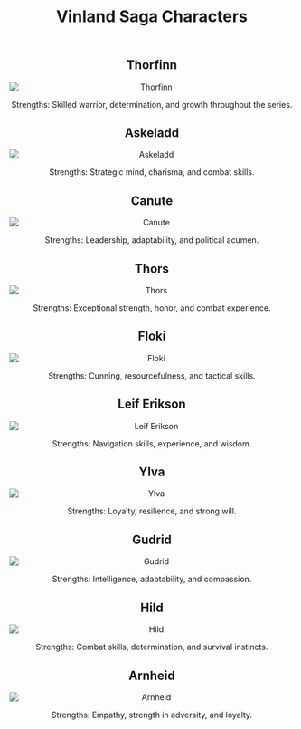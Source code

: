 <!DOCTYPE html>
<html lang="en">
<head>
    <meta charset="UTF-8">
    <meta name="viewport" content="width=device-width, initial-scale=1.0">
    <title>Vinland Saga Characters</title>
    <link rel="stylesheet" href="styles/styles.css">
</head>
<body>
    <header>
        <h1>Vinland Saga Characters</h1>
    </header>
    <main>
        <section id="characters">
            <article class="character">
                <h2>Thorfinn</h2>
                <img src="file:///C:/c/vinland.c/vinland-saga-webpage/src/images/Thorfinn.jpeg" alt="Thorfinn">
                <p>Strengths: Skilled warrior, determination, and growth throughout the series.</p>
            </article>
            <article class="character">
                <h2>Askeladd</h2>
                <img src="file:///C:/c/vinland.c/vinland-saga-webpage/src/images/Askeladd%20__%20Vinland%20Saga.jpeg" alt="Askeladd">
                <p>Strengths: Strategic mind, charisma, and combat skills.</p>
            </article>
            <article class="character">
                <h2>Canute</h2>
                <img src="file:///C:/c/vinland.c/vinland-saga-webpage/src/images/𝔢𝔩𝔦𝔷𝔞𝔟𝔢𝔱𝔥༄.jpeg" alt="Canute">
                <p>Strengths: Leadership, adaptability, and political acumen.</p>
            </article>
            <article class="character">
                <h2>Thors</h2>
                <img src="file:///C:/c/vinland.c/vinland-saga-webpage/src/images/download%20(9).j" alt="Thors">
                <p>Strengths: Exceptional strength, honor, and combat experience.</p>
            </article>
            <article class="character">
                <h2>Floki</h2>
                <img src="file:///C:/c/vinland.c/vinland-saga-webpage/src/images/Floki.jpeg" alt="Floki">
                <p>Strengths: Cunning, resourcefulness, and tactical skills.</p>
            </article>
            <article class="character">
                <h2>Leif Erikson</h2>
                <img src="file:///C:/c/vinland.c/vinland-saga-webpage/src/images/Leif%20Erikson%20%2305.jpeg" alt="Leif Erikson">
                <p>Strengths: Navigation skills, experience, and wisdom.</p>
            </article>
            <article class="character">
                <h2>Ylva</h2>
                <img src="file:///C:/c/vinland.c/vinland-saga-webpage/src/images/ylva%20%23anime%20%23icons.jpeg" alt="Ylva">
                <p>Strengths: Loyalty, resilience, and strong will.</p>
            </article>
            <article class="character">
                <h2>Gudrid</h2>
                <img src="file:///C:/c/vinland.c/vinland-saga-webpage/src/images/vinland%20saga%20manga%20icon.jpeg" alt="Gudrid">
                <p>Strengths: Intelligence, adaptability, and compassion.</p>
            </article>
            <article class="character">
                <h2>Hild</h2>
                <img src="file:///C:/c/vinland.c/vinland-saga-webpage/src/images/hild.jpeg" alt="Hild">
                <p>Strengths: Combat skills, determination, and survival instincts.</p>
            </article>
            <article class="character">
                <h2>Arnheid</h2>
                <img src="file:///C:/c/vinland.c/vinland-saga-webpage/src/images/Arnheid%20%2305.jpeg" alt="Arnheid">
                <p>Strengths: Empathy, strength in adversity, and loyalty.</p>
            </article>
        </section>
    </main>
    <script src="scripts/main.js"></script>
</body>
<style>
    body {
        text-align: center;
    }
    .character img {
        display: block;
        margin: 0 auto;
    }
</style>
